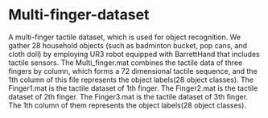 # Multi-finger-dataset
A multi-finger tactile dataset, which is used for object recognition. 
We gather 28 household objects (such as badminton bucket, pop cans, and cloth doll) by employing UR3 robot equipped with BarrettHand that includes tactile sensors. 
The Multi_finger.mat combines the tactile data of three fingers by column, which forms a 72 dimensional tactile sequence, and the 1th column of this file represents the object labels(28 object classes). 
The Finger1.mat is the tactile dataset of 1th finger. 
The Finger2.mat is the tactile dataset of 2th finger. 
The Finger3.mat is the tactile dataset of 3th finger. 
The 1th column of them represents the object labels(28 object classes).
